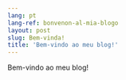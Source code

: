 ```yaml
---
lang: pt
lang-ref: bonvenon-al-mia-blogo
layout: post
slug: Bem-vinda!
title: 'Bem-vindo ao meu blog!'
---
```


Bem-vindo ao meu blog!
